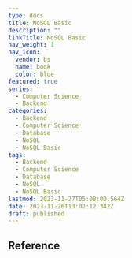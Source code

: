 ```yaml
---
type: docs
title: NoSQL Basic
description: ""
linkTitle: NoSQL Basic
nav_weight: 1
nav_icon:
  vendor: bs
  name: book
  color: blue
featured: true
series:
  - Computer Science
  - Backend
categories:
  - Backend
  - Computer Science
  - Database
  - NoSQL
  - NoSQL Basic
tags:
  - Backend
  - Computer Science
  - Database
  - NoSQL
  - NoSQL Basic
lastmod: 2023-11-27T05:08:00.564Z
date: 2023-11-26T13:02:12.342Z
draft: published
---
```


## Reference
